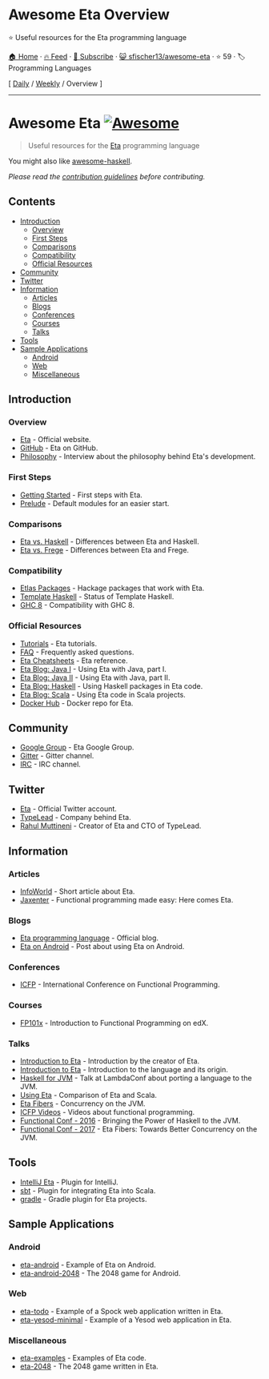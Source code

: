 # Awesome Eta Overview

:star: Useful resources for the Eta programming language

[🏠 Home](/README.md) · [🔥 Feed](https://test.trackawesomelist.com/sfischer13/awesome-eta/rss.xml) · [📮 Subscribe](https://trackawesomelist.us17.list-manage.com/subscribe?u=d2f0117aa829c83a63ec63c2f&id=36a103854c) · [😺 sfischer13/awesome-eta](https://github.com/sfischer13/awesome-eta) · ⭐ 59 · 🏷️ Programming Languages

[ [Daily](/content/sfischer13/awesome-eta/README.md) / [Weekly](/content/sfischer13/awesome-eta/week/README.md) / Overview ]

---

<!--lint disable double-link-->

# Awesome Eta [![Awesome](https://awesome.re/badge.svg)](https://awesome.re)

> Useful resources for the [Eta](https://eta-lang.org/) programming language

You might also like [awesome-haskell](https://github.com/krispo/awesome-haskell).

*Please read the [contribution guidelines](https://github.com/sfischer13/awesome-eta/blob/main/README.md/contributing.md) before contributing.*

## Contents

<!-- START doctoc generated TOC please keep comment here to allow auto update -->

<!-- DON'T EDIT THIS SECTION, INSTEAD RE-RUN doctoc TO UPDATE -->

*   [Introduction](#introduction)
    *   [Overview](#overview)
    *   [First Steps](#first-steps)
    *   [Comparisons](#comparisons)
    *   [Compatibility](#compatibility)
    *   [Official Resources](#official-resources)
*   [Community](#community)
*   [Twitter](#twitter)
*   [Information](#information)
    *   [Articles](#articles)
    *   [Blogs](#blogs)
    *   [Conferences](#conferences)
    *   [Courses](#courses)
    *   [Talks](#talks)
*   [Tools](#tools)
*   [Sample Applications](#sample-applications)
    *   [Android](#android)
    *   [Web](#web)
    *   [Miscellaneous](#miscellaneous)

<!-- END doctoc generated TOC please keep comment here to allow auto update -->

## Introduction

### Overview

*   [Eta](https://eta-lang.org/) - Official website.
*   [GitHub](https://github.com/typelead/eta) - Eta on GitHub.
*   [Philosophy](http://blog.ezyang.com/2018/09/hiw18-lets-go-mainstream-with-eta/) - Interview about the philosophy behind Eta's development.

### First Steps

*   [Getting Started](https://eta-lang.org/docs/user-guides/eta-user-guide/introduction/what-is-eta) - First steps with Eta.
*   [Prelude](https://github.com/eta-lang/eta-prelude) - Default modules for an easier start.

### Comparisons

*   [Eta vs. Haskell](https://eta-lang.org/docs/faq#eta-not-haskell) - Differences between Eta and Haskell.
*   [Eta vs. Frege](https://eta-lang.org/docs/faq#eta-vs-frege) - Differences between Eta and Frege.

### Compatibility

*   [Etlas Packages](https://github.com/typelead/eta-hackage#supported-packages) - Hackage packages that work with Eta.
*   [Template Haskell](https://eta-lang.org/docs/faq#eta-repl-support) - Status of Template Haskell.
*   [GHC 8](https://eta-lang.org/docs/faq#is-eta-compatible-ghc8) - Compatibility with GHC 8.

### Official Resources

*   [Tutorials](https://eta-lang.org/docs/tutorials) - Eta tutorials.
*   [FAQ](https://eta-lang.org/docs/faq) - Frequently asked questions.
*   [Eta Cheatsheets](https://eta-lang.org/docs/cheatsheets) - Eta reference.
*   [Eta Blog: Java I](https://blog.eta-lang.org/https-medium-com-jyothsnasrinivas-the-best-of-both-the-worlds-eta-and-java-part-1-336d181de89d) - Using Eta with Java, part I.
*   [Eta Blog: Java II](https://blog.eta-lang.org/the-best-of-both-the-worlds-eta-and-java-part-2-d7cf27acdef7) - Using Eta with Java, part II.
*   [Eta Blog: Haskell](https://blog.eta-lang.org/eta-in-practice-working-with-haskell-packages-5dfa3dc0c98a) - Using Haskell packages in Eta code.
*   [Eta Blog: Scala](https://blog.eta-lang.org/integrating-eta-into-your-scala-projects-a8d494a2c5b0) - Using Eta code in Scala projects.
*   [Docker Hub](https://hub.docker.com/r/typelead/eta/) - Docker repo for Eta.

## Community

*   [Google Group](https://groups.google.com/forum/#!forum/eta-discuss) - Eta Google Group.
*   [Gitter](https://gitter.im/typelead/eta) - Gitter channel.
*   [IRC](https://kiwiirc.com/client/irc.freenode.net/#eta-lang) - IRC channel.

## Twitter

*   [Eta](https://twitter.com/eta_lang) - Official Twitter account.
*   [TypeLead](https://twitter.com/typelead) - Company behind Eta.
*   [Rahul Muttineni](https://twitter.com/rahulmutt) - Creator of Eta and CTO of TypeLead.

## Information

### Articles

*   [InfoWorld](https://www.infoworld.com/article/3157373/java/new-jvm-language-stands-apart-from-scala-clojure.html) - Short article about Eta.
*   [Jaxenter](https://jaxenter.com/eta-pirates-of-the-jvm-133518.html) - Functional programming made easy: Here comes Eta.

### Blogs

*   [Eta programming language](https://blog.eta-lang.org/) - Official blog.
*   [Eta on Android](https://brianmckenna.org/blog/eta_android) - Post about using Eta on Android.

### Conferences

*   [ICFP](http://www.icfpconference.org/) - International Conference on Functional Programming.

### Courses

*   [FP101x](https://www.edx.org/course/introduction-functional-programming-delftx-fp101x-0) - Introduction to Functional Programming on edX.

### Talks

*   [Introduction to Eta](https://www.youtube.com/watch?v=hmDLNO7Gkxs) - Introduction by the creator of Eta.
*   [Introduction to Eta](https://brianmckenna.org/files/presentations/lambdajam-2017-eta.pdf) - Introduction to the language and its origin.
*   [Haskell for JVM](https://www.youtube.com/watch?v=P1dmHKJ2vak) - Talk at LambdaConf about porting a language to the JVM.
*   [Using Eta](https://speakerdeck.com/filippovitale/using-eta-for-what-you-dont-like-writing-in-scala) - Comparison of Eta and Scala.
*   [Eta Fibers](https://rahulmutt.github.io/slides/fuconf17-eta-fibers/slides.html#1) - Concurrency on the JVM.
*   [ICFP Videos](https://www.youtube.com/channel/UCwRL68qZFfub1Ep1EScfmBw) - Videos about functional programming.
*   [Functional Conf - 2016](https://www.youtube.com/watch?v=CscBSNF6qnE) - Bringing the Power of Haskell to the JVM.
*   [Functional Conf - 2017](https://www.youtube.com/watch?v=ZuJg2cfmSmw) - Eta Fibers: Towards Better Concurrency on the JVM.

## Tools

*   [IntelliJ Eta](https://github.com/typelead/intellij-eta) - Plugin for IntelliJ.
*   [sbt](https://github.com/typelead/sbt-eta) - Plugin for integrating Eta into Scala.
*   [gradle](https://github.com/typelead/gradle-eta) - Gradle plugin for Eta projects.

## Sample Applications

### Android

*   [eta-android](https://github.com/puffnfresh/eta-android) - Example of Eta on Android.
*   [eta-android-2048](https://github.com/Jyothsnasrinivas/eta-android-2048) - The 2048 game for Android.

### Web

*   [eta-todo](https://github.com/Jyothsnasrinivas/eta-todo) - Example of a Spock web application written in Eta.
*   [eta-yesod-minimal](https://github.com/Jyothsnasrinivas/eta-yesod-minimal) - Example of a Yesod web application in Eta.

### Miscellaneous

*   [eta-examples](https://github.com/typelead/eta-examples) - Examples of Eta code.
*   [eta-2048](https://github.com/rahulmutt/eta-2048) - The 2048 game written in Eta.

